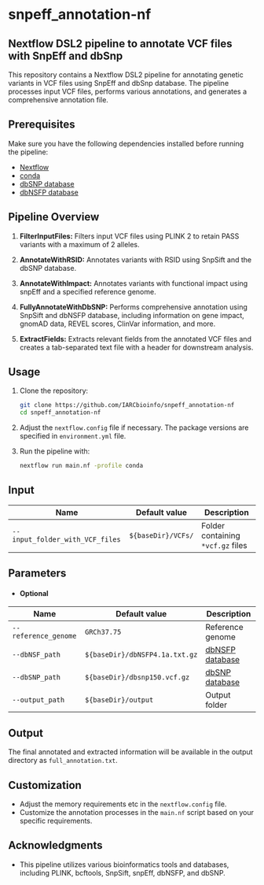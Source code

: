 # snpeff_annotation-nf
## Nextflow DSL2 pipeline to annotate VCF files with SnpEff and dbSnp

This repository contains a Nextflow DSL2 pipeline for annotating genetic variants in VCF files using SnpEff and dbSnp database. The pipeline processes input VCF files, performs various annotations, and generates a comprehensive annotation file.

## Prerequisites

Make sure you have the following dependencies installed before running the pipeline:

- [Nextflow](https://www.nextflow.io/)
- [conda](https://conda.io/projects/conda/en/latest/index.html)
- [dbSNP database](https://ftp.ncbi.nlm.nih.gov/snp/organisms)
- [dbNSFP database](https://pcingola.github.io/SnpEff/ss_dbnsfp/)

## Pipeline Overview

1. **FilterInputFiles:** Filters input VCF files using PLINK 2 to retain PASS variants with a maximum of 2 alleles.

2. **AnnotateWithRSID:** Annotates variants with RSID using SnpSift and the dbSNP database.

3. **AnnotateWithImpact:** Annotates variants with functional impact using snpEff and a specified reference genome.

4. **FullyAnnotateWithDbSNP:** Performs comprehensive annotation using SnpSift and dbNSFP database, including information on gene impact, gnomAD data, REVEL scores, ClinVar information, and more.

5. **ExtractFields:** Extracts relevant fields from the annotated VCF files and creates a tab-separated text file with a header for downstream analysis.

## Usage

1. Clone the repository:

   ```bash
   git clone https://github.com/IARCbioinfo/snpeff_annotation-nf
   cd snpeff_annotation-nf
   ```

2. Adjust the `nextflow.config` file if necessary. The package versions are specified in `environment.yml` file.

3. Run the pipeline with:

   ```bash
   nextflow run main.nf -profile conda
   ```

## Input

| Name      | Default value | Description     |
|-----------|---------------|-----------------|
| `--input_folder_with_VCF_files`    |  `${baseDir}/VCFs/`  | Folder containing `*vcf.gz` files |
 

## Parameters

  * #### Optional

| Name      | Default value | Description     |
|-----------|---------------|-----------------|
| `--reference_genome`    |  `GRCh37.75`  | Reference genome |
| `--dbNSF_path`     |  `${baseDir}/dbNSFP4.1a.txt.gz` | [dbNSFP database](https://pcingola.github.io/SnpEff/ss_dbnsfp/) |
| `--dbSNP_path`    |  `${baseDir}/dbsnp150.vcf.gz`  |    [dbSNP database](https://ftp.ncbi.nlm.nih.gov/snp/organisms) |
| `--output_path`    |  `${baseDir}/output` |  Output folder |

## Output

The final annotated and extracted information will be available in the output directory as `full_annotation.txt`.

## Customization

- Adjust the memory requirements etc in the `nextflow.config` file.
- Customize the annotation processes in the `main.nf` script based on your specific requirements.

## Acknowledgments

- This pipeline utilizes various bioinformatics tools and databases, including PLINK, bcftools, SnpSift, snpEff, dbNSFP, and dbSNP.
